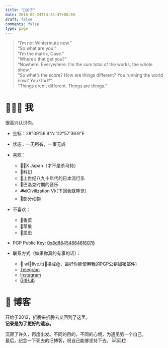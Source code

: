 ```yaml
---
title: "📌关于"
date: 2018-04-24T14:34:47+08:00
draft: false
comments: false
type: page
---
```


> “I’m not Wintermute now.”  
> “So what are you.”  
> “I’m the matrix, Case.”  
> “Where’s that get you?”  
> “Nowhere. Everywhere. I’m the sum total of the works, the whole show.”  
> “So what’s the score? How are things different? You running the world now? You God?”  
> “Things aren’t different. Things are things.”



# 👨🏻‍🚀 我
很高兴认识你。

- 坐标：28°09'56.9"N 112°57'36.9"E
- 状态：一无所有，一事无成

- 喜欢：
    - 🙅‍♂️X Japan（才不是杀马特）
    - 🌌科幻
    - 💽上世纪八九十年代的日本流行乐
    - 🎻巴洛克时期的音乐
    - 🎮《Civilization V》（下回合就睡觉）
    - 🦔部分动物

- 不喜欢：
    - 🥗香菜
    - 🍎苹果
    - 🐛昆虫

- PGP Public Key: [0x8d864548646f6078](http://keyserver.ubuntu.com/pks/lookup?op=get&search=0x8D864548646F6078)

- 联系方式（如果你真的有事的话）：
    - 📧 wl🔹live.it(🔹换成@，最好你能使用我的PGP公钥加密邮件)
    - [Telegram](https://t.me/cyberiot)
    - [Instagram](https://www.instagram.com/lyer_42/)
    - [GitHub](https://github.com/indes)


# 📘 博客
开始于2012，折腾来折腾去又回到了这里。  
**记录是为了更好的遗忘。**


沉寂了许久，再度出发。不同的目的，不同的心境，为遇见另一个自己。  
最后，纪念一下死去的旧博客，祝自己能够坚持下去。
![网粒](https://hesay-me-1251211798.file.myqcloud.com/img/about/Screenshot_2018-09-12.jpg)
